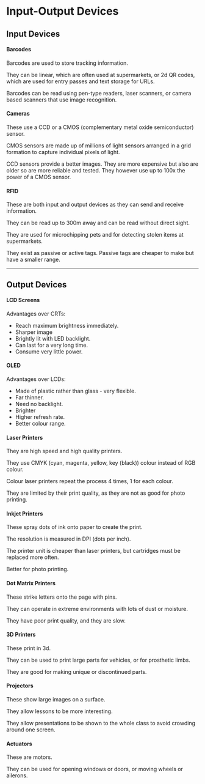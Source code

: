 # Input-Output Devices

## Input Devices

#### Barcodes

Barcodes are used to store tracking information.

They can be linear, which are often used at supermarkets, or 2d QR codes, which are
used for entry passes and text storage for URLs.

Barcodes can be read using pen-type readers, laser scanners, or camera based scanners that use image recognition.

#### Cameras

These use a CCD or a CMOS (complementary metal oxide semiconductor) sensor.

CMOS sensors are made up of millions of light sensors arranged in a grid formation to capture individual pixels of light.

CCD sensors provide a better images. They are more expensive but also are older so are more reliable and tested. They
however use up to 100x the power of a CMOS sensor.

#### RFID

These are both input and output devices as they can send and receive information.

They can be read up to 300m away and can be read without direct sight.

They are used for microchipping pets and for detecting stolen items at supermarkets.

They exist as passive or active tags. Passive tags are cheaper to make but have a smaller range.

---

## Output Devices

#### LCD Screens

Advantages over CRTs:

- Reach maximum brightness immediately.
- Sharper image
- Brightly lit with LED backlight.
- Can last for a very long time.
- Consume very little power.

#### OLED

Advantages over LCDs:

- Made of plastic rather than glass - very flexible.
- Far thinner.
- Need no backlight.
- Brighter
- Higher refresh rate.
- Better colour range.

#### Laser Printers

They are high speed and high quality printers.

They use CMYK (cyan, magenta, yellow, key (black)) colour instead of RGB colour.

Colour laser printers repeat the process 4 times, 1 for each colour.

They are limited by their print quality, as they are not as good for photo printing.

#### Inkjet Printers

These spray dots of ink onto paper to create the print.

The resolution is measured in DPI (dots per inch).

The printer unit is cheaper than laser printers, but cartridges must be replaced more often.

Better for photo printing.

#### Dot Matrix Printers

These strike letters onto the page with pins.

They can operate in extreme environments with lots of dust or moisture.

They have poor print quality, and they are slow.

#### 3D Printers

These print in 3d.

They can be used to print large parts for vehicles, or for prosthetic limbs.

They are good for making unique or discontinued parts.

#### Projectors

These show large images on a surface.

They allow lessons to be more interesting.

They allow presentations to be shown to the whole class to avoid crowding around one screen.

#### Actuators

These are motors.

They can be used for opening windows or doors, or moving wheels or ailerons.

